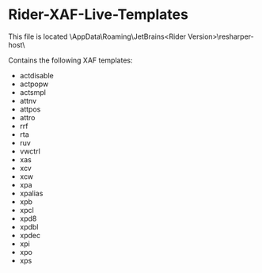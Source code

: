 # Rider-XAF-Live-Templates

This file is located <User>\AppData\Roaming\JetBrains\<Rider Version>\resharper-host\

Contains the following XAF templates:

- actdisable
- actpopw
- actsmpl
- attnv
- attpos
- attro
- rrf
- rta
- ruv
- vwctrl
- xas
- xcv
- xcw
- xpa
- xpalias
- xpb
- xpcl
- xpd8
- xpdbl
- xpdec
- xpi
- xpo
- xps
